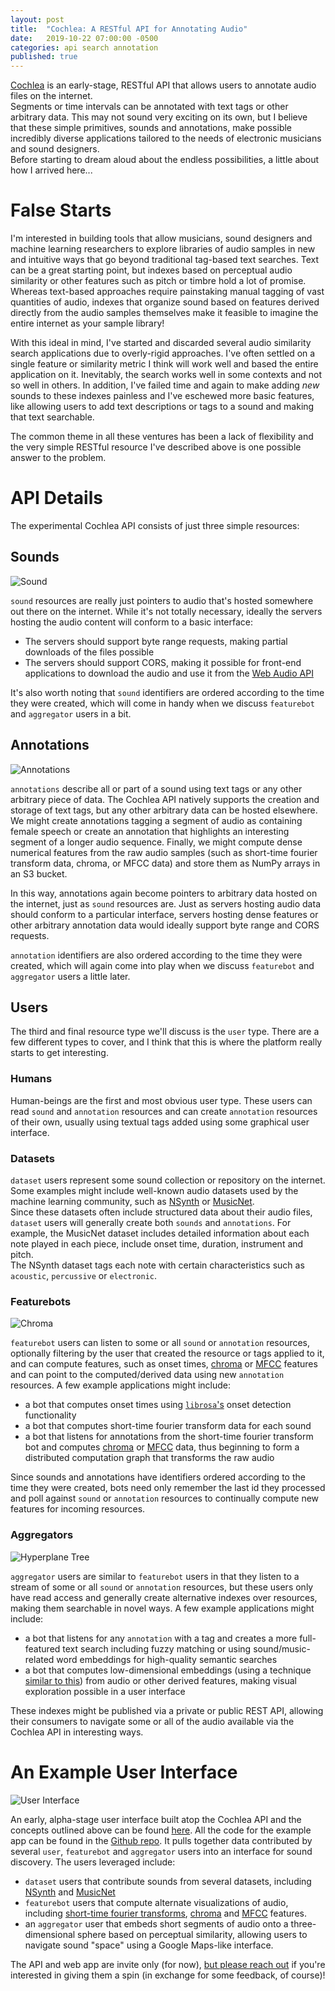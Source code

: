 ```yaml
---
layout: post
title:  "Cochlea: A RESTful API for Annotating Audio"
date:   2019-10-22 07:00:00 -0500
categories: api search annotation
published: true
---
```


[Cochlea](https://github.com/JohnVinyard/annotate-api) is an early-stage, 
RESTful API that allows users to annotate audio files on the internet.  
Segments or time intervals can be annotated with text tags or other arbitrary 
data.  This may not sound very exciting on its own, but I believe that these 
simple primitives, sounds and annotations, make possible incredibly diverse 
applications tailored to the needs of electronic musicians and sound designers.  
Before starting to dream aloud about the endless possibilities, a little about 
how I arrived here...

# False Starts

I'm interested in building tools that allow musicians, sound designers 
and machine learning researchers to explore libraries of audio samples in new 
and intuitive ways that go beyond traditional tag-based text searches.  Text 
can be a great starting point, but indexes based on perceptual audio similarity 
or other features such as pitch or timbre hold a lot of promise.  Whereas 
text-based approaches require painstaking manual tagging of vast quantities of 
audio, indexes that organize sound based on features derived directly from the 
audio samples themselves make it feasible to imagine the entire internet as your 
sample library!

With this ideal in mind, I've started and discarded several audio similarity 
search applications due to overly-rigid approaches.  I've often settled on a 
single feature or similarity metric I think will work well and based the 
entire application on it.  Inevitably, the search works well in some contexts 
and not so well in others.  In addition, I've failed time and again to make 
adding _new_ sounds to these indexes painless and I've eschewed more basic 
features, like allowing users to add text descriptions or tags to a sound and 
making that text searchable.

The common theme in all these ventures has been a lack of flexibility and the 
very simple RESTful resource I've described above is one possible answer to the 
problem.

# API Details

The experimental Cochlea API consists of just three simple resources:

## Sounds

![Sound](https://cochlea-example-app-images.s3.amazonaws.com/waveform.png)

`sound` resources are really just pointers to audio that's hosted somewhere out 
there on the internet.  While it's not totally necessary, ideally the servers 
hosting the audio content will conform to a basic interface:

- The servers should support byte range requests, making partial downloads 
of the files possible
- The servers should support CORS, making it possible for front-end 
applications to download the audio and use it from the [Web Audio API](https://developer.mozilla.org/en-US/docs/Web/API/Web_Audio_API)

It's also worth noting that `sound` identifiers are ordered according to the 
time they were created, which will come in handy when we discuss `featurebot` 
and `aggregator` users in a bit.

## Annotations

![Annotations](https://cochlea-example-app-images.s3.amazonaws.com/annotation-tags.png)

`annotations` describe all or part of a sound using text tags or any other 
arbitrary piece of data.  The Cochlea API natively supports the creation 
and storage of text tags, but any other arbitrary data can be hosted elsewhere.  
We might create annotations tagging a segment of audio as containing 
female speech or create an annotation that highlights an interesting segment of 
a longer audio sequence.  Finally, we might compute dense numerical features 
from the raw audio samples (such as short-time fourier transform data, chroma, 
or MFCC data) and store them as NumPy arrays in an S3 bucket.

In this way, annotations again become pointers to arbitrary data hosted on the 
internet, just as `sound` resources are.  Just as servers hosting audio data 
should conform to a particular interface, servers hosting dense features or 
other arbitrary annotation data would ideally support byte range and 
CORS requests.

`annotation` identifiers are also ordered according to the time they were 
created, which will again come into play when we discuss `featurebot` and 
`aggregator` users a little later.

## Users

The third and final resource type we'll discuss is the `user` type.  There are 
a few different types to cover, and I think that this is where the platform 
really starts to get interesting.

### Humans

Human-beings are the first and most obvious user type.  These users can read 
`sound` and `annotation` resources and can create `annotation` resources of 
their own, usually using textual tags added using some graphical user interface.

### Datasets

`dataset` users represent some sound collection or repository on the internet.  
Some examples might include well-known audio datasets used by the machine 
learning community, such as 
[NSynth](https://magenta.tensorflow.org/datasets/nsynth) or 
[MusicNet](https://homes.cs.washington.edu/~thickstn/musicnet.html).  
Since these datasets often include structured data about their audio files, 
`dataset` users will generally create both `sounds` and `annotations`.  For 
example, the MusicNet dataset includes detailed information about each note 
played in each piece, include onset time, duration, instrument and pitch.  
The NSynth dataset tags each note with certain characteristics such as 
`acoustic`, `percussive` or `electronic`.

### Featurebots

![Chroma](https://cochlea-example-app-images.s3.amazonaws.com/chroma_bot.png)

`featurebot` users can listen to some or all `sound` or `annotation` resources, 
optionally filtering by the user that created the resource or tags applied to it, 
and can compute features, such as onset times, 
[chroma](https://en.wikipedia.org/wiki/Chroma_feature) or 
[MFCC](https://en.wikipedia.org/wiki/Mel-frequency_cepstrum) features and can 
point to the computed/derived data using new `annotation` resources.  A few 
example applications might include:

- a bot that computes onset times using 
[`librosa`'s](https://librosa.github.io/librosa/generated/librosa.onset.onset_detect.html) 
onset detection functionality
- a bot that computes short-time fourier transform data for each sound
- a bot that listens for annotations from the short-time fourier transform bot 
and computes [chroma](https://en.wikipedia.org/wiki/Chroma_feature) or 
[MFCC](https://en.wikipedia.org/wiki/Mel-frequency_cepstrum) data, 
thus beginning to form a distributed computation graph that transforms the raw
audio

Since sounds and annotations have identifiers ordered according to the time 
they were created, bots need only remember the last id they processed and poll 
against `sound` or `annotation` resources to continually compute new features 
for incoming resources.

### Aggregators
![Hyperplane Tree](https://s3-us-west-1.amazonaws.com/unsupervised-audio-embeddings-talk/tree.gv.svg)

`aggregator` users are similar to `featurebot` users in that they listen to a 
stream of some or all `sound` or `annotation` resources, but these users 
only have read access and generally create alternative indexes over resources, 
making them searchable in novel ways.  A few example applications might include:

- a bot that listens for any `annotation` with a tag and creates a more 
full-featured text search including fuzzy matching or using sound/music-related 
word embeddings for high-quality semantic searches
- a bot that computes low-dimensional embeddings (using a technique 
[similar to this](http://johnvinyard.github.io/zounds/search/embeddings/neural-networks/pytorch/2019/02/22/unsupervised-semantic-audio-embeddings.html)) 
from audio or other derived features, making visual exploration possible in a 
user interface

These indexes might be published via a private or public REST API, allowing 
their consumers to navigate some or all of the audio available via the Cochlea 
API in interesting ways.

# An Example User Interface

![User Interface](https://exampleapp.cochlea.xyz/visual_explorer.jpg)

An early, alpha-stage user interface built atop the Cochlea API and the concepts 
outlined above can be found [here](https://exampleapp.cochlea.xyz/).  All the 
code for the example app can be found in the 
[Github repo](https://github.com/JohnVinyard/annotate-api).  It pulls together 
data contributed by several `user`, `featurebot` and `aggregator` users into 
an interface for sound discovery.  The users leveraged include:

- `dataset` users that contribute sounds from several datasets, including 
[NSynth](https://magenta.tensorflow.org/datasets/nsynth) and [MusicNet](https://homes.cs.washington.edu/~thickstn/musicnet.html) 
- `featurebot` users that compute alternate visualizations of audio, 
including [short-time fourier transforms](https://en.wikipedia.org/wiki/Short-time_Fourier_transform), 
[chroma](https://en.wikipedia.org/wiki/Chroma_feature) and 
[MFCC](https://en.wikipedia.org/wiki/Mel-frequency_cepstrum) features.
- an `aggregator` user that embeds short segments of audio onto a 
three-dimensional sphere based on perceptual similarity, allowing users to 
navigate sound "space" using a Google Maps-like interface.

The API and web app are invite only (for now), 
[but please reach out](mailto:john.vinyard@gmail.com) if you're interested in 
giving them a spin (in exchange for some feedback, of course)!









